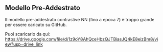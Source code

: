 ## Modello Pre-Addestrato

Il modello pre-addestrato contrastive NN (fino a epoca 7) è troppo grande per essere caricato su GitHub.

Puoi scaricarlo da qui:
https://drive.google.com/file/d/1z9oY8AhQceHbzQJTBiasJQ4kE8eizBm8/view?usp=drive_link